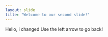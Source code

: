 ```yaml
---
layout: slide
title: "Welcome to our second slide!"
---
```

Hello, i changed
Use the left arrow to go back!
